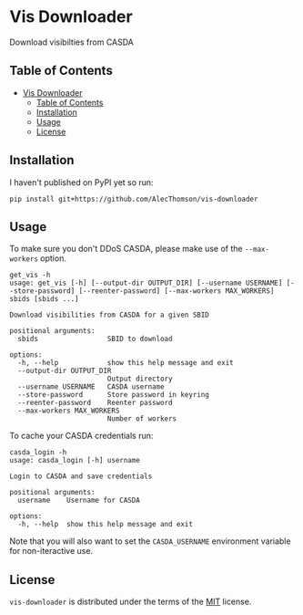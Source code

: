 # Vis Downloader

<!-- [![PyPI - Version](https://img.shields.io/pypi/v/vis-downloader.svg)](https://pypi.org/project/vis-downloader)
[![PyPI - Python Version](https://img.shields.io/pypi/pyversions/vis-downloader.svg)](https://pypi.org/project/vis-downloader)

----- -->


Download visibilties from CASDA

## Table of Contents

- [Vis Downloader](#vis-downloader)
  - [Table of Contents](#table-of-contents)
  - [Installation](#installation)
  - [Usage](#usage)
  - [License](#license)

## Installation
I haven't published on PyPI yet so run:
```console
pip install git+https://github.com/AlecThomson/vis-downloader
```

## Usage
To make sure you don't DDoS CASDA, please make use of the `--max-workers` option.

```console
get_vis -h
usage: get_vis [-h] [--output-dir OUTPUT_DIR] [--username USERNAME] [--store-password] [--reenter-password] [--max-workers MAX_WORKERS] sbids [sbids ...]

Download visibilities from CASDA for a given SBID

positional arguments:
  sbids                 SBID to download

options:
  -h, --help            show this help message and exit
  --output-dir OUTPUT_DIR
                        Output directory
  --username USERNAME   CASDA username
  --store-password      Store password in keyring
  --reenter-password    Reenter password
  --max-workers MAX_WORKERS
                        Number of workers
```

To cache your CASDA credentials run:
```console
casda_login -h
usage: casda_login [-h] username

Login to CASDA and save credentials

positional arguments:
  username    Username for CASDA

options:
  -h, --help  show this help message and exit
```

Note that you will also want to set the `CASDA_USERNAME` environment variable for non-iteractive use.

## License

`vis-downloader` is distributed under the terms of the [MIT](https://spdx.org/licenses/MIT.html) license.
